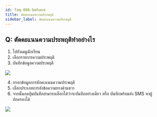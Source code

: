 ```yaml
---
id: faq-006-behave
title: ตัดคะแนนความประพฤติ
sidebar_label: ตัดคะแนนความประพฤติ
---
```


## Q: ตัดคะแนนความประพฤติทำอย่างไร

1.  ไปยังเมนูนักเรียน
2.  เลือกรายการความประพฤติ
3.  บันทึกข้อมูลความประพฤติ

![](/img/manual/faq/6_1.jpg)

4.  กรอกข้อมูลการหักคะแนนความประพฤติ
5.  เลือกประเภทการส่งข้อความทางด้านขวา
6.  จากนั้นกดปุ่มบันทึกสามารถเลือกได้ว่าจะบันทึกอย่างเดียว หรือ บันทึกพร้อมส่ง SMS หาผู้ปกครองได้

![](/img/manual/faq/6_1.jpg)
